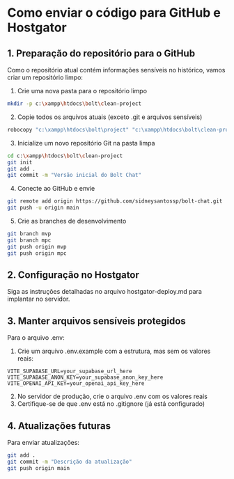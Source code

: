 # Como enviar o código para GitHub e Hostgator

## 1. Preparação do repositório para o GitHub

Como o repositório atual contém informações sensíveis no histórico, vamos criar um repositório limpo:

1. Crie uma nova pasta para o repositório limpo
```bash
mkdir -p c:\xampp\htdocs\bolt\clean-project
```

2. Copie todos os arquivos atuais (exceto .git e arquivos sensíveis)
```bash
robocopy "c:\xampp\htdocs\bolt\project" "c:\xampp\htdocs\bolt\clean-project" /E /XD ".git" /XF ".env"
```

3. Inicialize um novo repositório Git na pasta limpa
```bash
cd c:\xampp\htdocs\bolt\clean-project
git init
git add .
git commit -m "Versão inicial do Bolt Chat"
```

4. Conecte ao GitHub e envie
```bash
git remote add origin https://github.com/sidneysantossp/bolt-chat.git
git push -u origin main
```

5. Crie as branches de desenvolvimento
```bash
git branch mvp
git branch mpc
git push origin mvp
git push origin mpc
```

## 2. Configuração no Hostgator

Siga as instruções detalhadas no arquivo hostgator-deploy.md para implantar no servidor.

## 3. Manter arquivos sensíveis protegidos

Para o arquivo .env:

1. Crie um arquivo .env.example com a estrutura, mas sem os valores reais:
```
VITE_SUPABASE_URL=your_supabase_url_here
VITE_SUPABASE_ANON_KEY=your_supabase_anon_key_here
VITE_OPENAI_API_KEY=your_openai_api_key_here
```

2. No servidor de produção, crie o arquivo .env com os valores reais
3. Certifique-se de que .env está no .gitignore (já está configurado)

## 4. Atualizações futuras

Para enviar atualizações:
```bash
git add .
git commit -m "Descrição da atualização"
git push origin main
```
